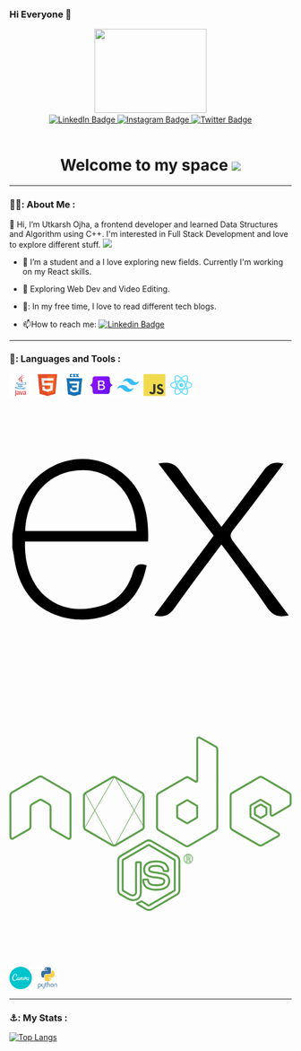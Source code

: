 ### Hi Everyone 👋

<div id="header" align="center">
  <img src="https://i.pinimg.com/originals/02/74/20/0274207612d515f49012c87803a9e631.gif" width="200" height="150"/>
</div>
<div id="badges" align="center">
  <a href="https://www.linkedin.com/in/utkarsh-ojha-b0404925b/">
    <img src="https://img.shields.io/badge/LinkedIn-blue?style=for-the-badge&logo=linkedin&logoColor=white" alt="LinkedIn Badge"/>
  </a>
  <a href="https://www.instagram.com/im_utkarshojha/">
    <img src="https://img.shields.io/badge/Instagram-red?style=for-the-badge&logo=instagram&logoColor=white" alt="Instagram Badge"/>
  </a>
  <a href="https://x.com/UtkarshOjha0827?t=5V8YrZ4VI5ewrGIKoF8YOQ&s=09">
    <img src="https://img.shields.io/badge/Twitter-blue?style=for-the-badge&logo=twitter&logoColor=white" alt="Twitter Badge"/>
   </a><br>
  <img src="https://komarev.com/ghpvc/?Vishwajeet Kumar=Vishwajeet-Kumar-Patel&style=flat-square&color=blue" alt=""/>
</div>

<h1 align="center">
  Welcome to my space
  <img src="[https://media.giphy.com/media/hvRJCLFzcasrR4ia7z/giphy.gif]" width="30px"/>
</h1>


<hr>

### 👨‍💻: About Me :
👋 Hi, I’m Utkarsh Ojha, a frontend developer and learned Data Structures and Algorithm using C++. I'm interested in Full Stack Development and love to explore different stuff.
<img src="https://media.giphy.com/media/WUlplcMpOCEmTGBtBW/giphy.gif" width="30">
<br>
- :telescope: I’m a student and a I love exploring new fields. Currently I'm working on my React skills.

- :seedling: Exploring Web Dev and Video Editing.

- 🏏: In my free time, I love to read different tech blogs.

- :mailbox:How to reach me: [![Linkedin Badge](https://img.shields.io/badge/-linkedIn-blue?style=flat&logo=linkedin&logoColor=white)](https://www.linkedin.com/in/utkarsh-ojha-b0404925b/)


---

### 🧰: Languages and Tools :

<div>
  <img src="https://github.com/devicons/devicon/blob/master/icons/java/java-original-wordmark.svg" title="Java" alt="Java" width="40" height="40"/>&nbsp;
  <img src="https://github.com/devicons/devicon/blob/master/icons/html5/html5-original.svg" title="HTML5" alt="HTML" width="40" height="40"/>&nbsp;
  <img src="https://github.com/devicons/devicon/blob/master/icons/css3/css3-plain-wordmark.svg"  title="CSS3" alt="CSS" width="40" height="40"/>&nbsp;
  <img src="https://github.com/devicons/devicon/blob/master/icons/bootstrap/bootstrap-original.svg" title="Bootstarp" alt="bootstrap" width="40" height="40"/>&nbsp;
  <img src="https://github.com/devicons/devicon/blob/master/icons/tailwindcss/tailwindcss-original.svg" title="Tailwind" alt="Tailwind" width="40" height="40"/>&nbsp;
  <img src="https://github.com/devicons/devicon/blob/master/icons/javascript/javascript-original.svg" title="JavaScript" alt="JavaScript" width="40" height="40">&nbsp;
  <img src="https://github.com/devicons/devicon/blob/master/icons/react/react-original.svg" title="react" alt="React" width="40" height="40"/>&nbsp;
  <svg xmlns="http://www.w3.org/2000/svg" viewBox="0 0 128 128"><path d="M126.67 98.44c-4.56 1.16-7.38.05-9.91-3.75-5.68-8.51-11.95-16.63-18-24.9-.78-1.07-1.59-2.12-2.6-3.45C89 76 81.85 85.2 75.14 94.77c-2.4 3.42-4.92 4.91-9.4 3.7l26.92-36.13L67.6 29.71c4.31-.84 7.29-.41 9.93 3.45 5.83 8.52 12.26 16.63 18.67 25.21 6.45-8.55 12.8-16.67 18.8-25.11 2.41-3.42 5-4.72 9.33-3.46-3.28 4.35-6.49 8.63-9.72 12.88-4.36 5.73-8.64 11.53-13.16 17.14-1.61 2-1.35 3.3.09 5.19C109.9 76 118.16 87.1 126.67 98.44zM1.33 61.74c.72-3.61 1.2-7.29 2.2-10.83 6-21.43 30.6-30.34 47.5-17.06C60.93 41.64 63.39 52.62 62.9 65H7.1c-.84 22.21 15.15 35.62 35.53 28.78 7.15-2.4 11.36-8 13.47-15 1.07-3.51 2.84-4.06 6.14-3.06-1.69 8.76-5.52 16.08-13.52 20.66-12 6.86-29.13 4.64-38.14-4.89C5.26 85.89 3 78.92 2 71.39c-.15-1.2-.46-2.38-.7-3.57q.03-3.04.03-6.08zm5.87-1.49h50.43c-.33-16.06-10.33-27.47-24-27.57-15-.12-25.78 11.02-26.43 27.57z"/></svg>
  <svg xmlns="http://www.w3.org/2000/svg" viewBox="0 0 128 128"><path fill="#5fa04e" d="M85.92 24.492a1.151 1.151 0 0 0-.568.147.447.447 0 0 0-.008.004c-.36.21-.587.591-.596 1.007a.447.447 0 0 0 0 .01v18.797c0 .013-.02.041-.047.068-.024.007-.05.013-.072 0l-3.033-1.754a.447.447 0 0 0 0-.001 1.927 1.927 0 0 0-1.914 0 .447.447 0 0 0-.002.001l-12.176 7.083-.002.001-.004.002a1.917 1.917 0 0 0-.97 1.653.447.447 0 0 0 0 .004v14.138c0 .682.373 1.319.97 1.66l.004.002.002.002 12.178 7.08a.447.447 0 0 0 .004.002 1.92 1.92 0 0 0 1.908 0 .447.447 0 0 0 .004-.002l12.177-7.08.002-.002c.6-.34.975-.977.975-1.662V30.404c0-.706-.376-1.352-.977-1.691l-7.27-4.074a.447.447 0 0 0-.017-.01 1.277 1.277 0 0 0-.566-.137h-.002zm-.008.893a.447.447 0 0 0 .002 0c.06 0 .12.017.172.043l7.252 4.064c.319.18.521.52.521.912v35.248c0 .355-.202.704-.521.885a.447.447 0 0 0-.006.002l-12.18 7.084a1.03 1.03 0 0 1-1.023 0l-12.182-7.084a.447.447 0 0 0-.006-.002 1.036 1.036 0 0 1-.521-.885V51.518c.003-.367.201-.705.521-.885a.447.447 0 0 0 .006-.004l12.182-7.082a1.024 1.024 0 0 1 1.021 0v-.002l3.045 1.76a.447.447 0 0 0 .01.008.993.993 0 0 0 .941 0 .447.447 0 0 0 .036-.024c.284-.19.46-.504.46-.832V25.67a.303.303 0 0 1 .149-.254.259.259 0 0 1 .121-.031zm-71.875 16.75c-.34 0-.635.117-.88.258a.447.447 0 0 0 0 .002L.972 49.45A1.93 1.93 0 0 0 0 51.137l.03 18.968c0 .412.217.802.6 1.01a1.09 1.09 0 0 0 1.183 0l-.024.016 7.24-4.162.004-.002c.6-.34.969-.978.969-1.66V56.43c0-.356.201-.703.521-.883a.447.447 0 0 0 .006-.004l3.075-1.793a.447.447 0 0 0 .013-.008.93.93 0 0 1 .508-.135c.193 0 .359.049.457.12a.447.447 0 0 0 .037.023l3.074 1.793a.447.447 0 0 0 .006.002c.318.18.522.53.522.885v8.877c0 .683.37 1.318.966 1.658l7.172 4.156c.368.233.836.226 1.207 0 .368-.208.603-.595.6-1.02V51.138c0-.684-.373-1.32-.97-1.66l-.005-.002-12.15-7.08a.447.447 0 0 0-.014-.008 2.199 2.199 0 0 0-.828-.25.447.447 0 0 0-.043-.002h-.119zm99.961.209a1.91 1.91 0 0 0-.95.254.447.447 0 0 0-.003.002l-12.182 7.078h-.002l-.004.002a1.916 1.916 0 0 0-.964 1.66v14.14c0 .684.37 1.323.97 1.663l12.096 6.937a1.87 1.87 0 0 0 1.885-.002h.002l7.316-4.098c.375-.206.606-.602.604-1.029a1.167 1.167 0 0 0-.602-1.025l-12.234-7.08h.004a.307.307 0 0 1-.155-.26v-4.418a.447.447 0 0 0 0-.002.447.447 0 0 0 0-.002.447.447 0 0 0 0-.002.266.266 0 0 1 .14-.238.447.447 0 0 0 .01-.004l3.825-2.197a.447.447 0 0 0 .016-.01.25.25 0 0 1 .27 0 .447.447 0 0 0 .015.01l3.818 2.197a.313.313 0 0 1 .154.26v3.459c0 .415.219.806.606 1.013.37.223.834.232 1.199 0l7.227-4.242a1.9 1.9 0 0 0 .94-1.666v-3.433a1.94 1.94 0 0 0-.935-1.655.447.447 0 0 0-.005-.004L114.96 42.6a.447.447 0 0 0-.004 0 1.938 1.938 0 0 0-.953-.256.447.447 0 0 0-.002 0h-.004zm-66.615.049v.002h-.002a1.743 1.743 0 0 0-.291.015 1.41 1.41 0 0 0-.565.207l-.007.006a1.797 1.797 0 0 0-.16.041L34.304 49.65a.447.447 0 0 0-.075.094l-.117.069.016.029a1.558 1.558 0 0 0-.533.607c-.019.033-.029.068-.045.102-.012.027-.024.054-.033.082a1.744 1.744 0 0 0-.155.715V65.42c0 .254.073.487.172.709.043.112.095.22.16.32l-.035.059.055.066a1.672 1.672 0 0 0 .002.002.447.447 0 0 0 .004.047c.154.194.333.341.517.453a.447.447 0 0 0 .01.004l12.156 7.025c.24.14.506.201.776.225.1.015.203.024.304.016l.008.015.088-.013.008-.002a.447.447 0 0 0 .031.015 2.36 2.36 0 0 0 .676-.213.447.447 0 0 0 .023-.013l12.125-7.057a.447.447 0 0 0 .002 0c.25-.146.448-.35.61-.578.123-.166.218-.351.279-.545.001-.004.005-.007.006-.012.005-.017.02-.03.025-.047a.447.447 0 0 0-.023-.318c.005-.053.013-.101.013-.158V51.34c0-.07-.032-.128-.044-.194a1.65 1.65 0 0 0-.362-.982l-.002-.002.01-.017-.049-.065-.004-.004a.447.447 0 0 0-.011-.02 1.35 1.35 0 0 0-.034-.027 1.033 1.033 0 0 0-.267-.218 1.35 1.35 0 0 0-.178-.145l-6.047-3.498-6.049-3.516a.447.447 0 0 0-.005-.004 1.926 1.926 0 0 0-.583-.21l-.005-.006-.016-.002a.447.447 0 0 0-.004-.004 2.26 2.26 0 0 0-.035-.004 2.26 2.26 0 0 0-.002 0c-.027-.004-.055-.004-.082-.008a1.285 1.285 0 0 0-.033-.004 2.26 2.26 0 0 0-.17-.017zm-33.346.632h.082c.17.017.335.068.485.149l12.14 7.074a.447.447 0 0 0 .004.004c.32.181.525.529.525.885v18.968a.447.447 0 0 0 0 .004.272.272 0 0 1-.142.243.447.447 0 0 0-.026.013.25.25 0 0 1-.27 0 .447.447 0 0 0-.013-.008l-7.185-4.164a.447.447 0 0 0-.004-.002 1.033 1.033 0 0 1-.52-.884V56.43c0-.683-.372-1.32-.97-1.66l-.002-.002-3.07-1.79.036.024c-.305-.219-.658-.285-.982-.285a1.83 1.83 0 0 0-.984.27l-3.055 1.779-.004.002-.004.002c-.598.34-.969.977-.969 1.66v8.877c0 .357-.2.702-.517.882a.447.447 0 0 0-.004.002l-7.244 4.164a.447.447 0 0 0-.024.016.204.204 0 0 1-.226 0 .447.447 0 0 0-.045-.027c-.056-.03-.127-.14-.127-.239l-.03-18.968a.447.447 0 0 0 0-.002.447.447 0 0 0 0-.002 1.034 1.034 0 0 1 .524-.906.447.447 0 0 0 .002-.002l12.184-7.059v.002a.957.957 0 0 1 .435-.143zm99.965.21a.447.447 0 0 0 .002 0c.179 0 .354.048.51.138l12.09 7.049c.296.18.503.534.503.889v3.439a.447.447 0 0 0 0 .006c.005.363-.184.7-.498.883a.447.447 0 0 0-.002 0l-7.24 4.25a.447.447 0 0 0-.012.007.252.252 0 0 1-.271 0 .447.447 0 0 0-.04-.023c-.054-.027-.124-.136-.124-.234v-3.471a.447.447 0 0 0 0-.002.447.447 0 0 0 0-.002.447.447 0 0 0 0-.002.447.447 0 0 0 0-.002.447.447 0 0 0 0-.002.447.447 0 0 0 0-.002 1.2 1.2 0 0 0-.598-1.01.447.447 0 0 0-.002-.001l-3.804-2.19a1.15 1.15 0 0 0-1.223 0l-3.81 2.19.01-.004a1.164 1.164 0 0 0-.604 1.033v4.418a.447.447 0 0 0 0 .008 1.2 1.2 0 0 0 .591 1.015.447.447 0 0 0 .004 0l12.243 7.086a.447.447 0 0 0 .007.006.27.27 0 0 1 .143.24.447.447 0 0 0 0 .01.27.27 0 0 1-.143.24.447.447 0 0 0-.004.002l-7.33 4.104a.447.447 0 0 0-.007.004.968.968 0 0 1-.985 0 .447.447 0 0 0-.004-.002l-12.097-6.94a.447.447 0 0 0-.004-.002 1.026 1.026 0 0 1-.518-.88V51.34c0-.36.2-.705.518-.885a.447.447 0 0 0 .006-.004l12.185-7.08c.163-.093.335-.137.508-.137zm-66.57.058c.037.004.073.007.113.014a.447.447 0 0 0 .012.01.99.99 0 0 1 .316.113l.22.129 8.35 14.373-8.297 15.27-.253.148c-.11.056-.267.1-.397.125a.447.447 0 0 0-.021-.01.956.956 0 0 1-.215-.045l-8.387-15.39 8.559-14.737zm-.317.053-8.38 14.427-3.987-7.308a.997.997 0 0 1 .006-.01l.01-.006a.447.447 0 0 0 .076-.074l11.982-6.95a.447.447 0 0 0 .016-.009.901.901 0 0 1 .277-.07zm1.412.463 5.391 3.13a.447.447 0 0 0 .002 0l6.076 3.514a.447.447 0 0 0 .027.018c.063.03.117.074.159.129l-.01-.116a.447.447 0 0 0 .02.162c.046.054.075.12.11.182l-3.72 6.848-8.055-13.867zm-13.922 6.908 3.983 7.306-4.318 7.438a1.062 1.062 0 0 1-.014-.04v-14.08a.447.447 0 0 0 0-.001.447.447 0 0 0 0-.002.447.447 0 0 0 0-.002.447.447 0 0 0 0-.002.447.447 0 0 0 0-.002.997.997 0 0 1 .35-.615zm25.817.412c.016.07.04.14.04.213v13.013l-3.733-6.427 3.693-6.8zm20.219 1.773a.87.87 0 0 0-.389.09.447.447 0 0 0-.025.016l-4.145 2.416c-.268.138-.418.446-.418.715v4.857c0 .27.092.556.422.72l4.14 2.417a.447.447 0 0 0 .03.013.878.878 0 0 0 .765 0 .447.447 0 0 0 .03-.013l4.14-2.416c.278-.14.422-.454.422-.72V56.14c0-.268-.099-.555-.422-.717l-4.138-2.416a.447.447 0 0 0-.024-.012.855.855 0 0 0-.388-.094zm0 .899 4.08 2.38v4.778l-4.08 2.38-4.084-2.38v-4.78l4.084-2.378zm33.316 1.068a.703.703 0 0 0-.39.12l-2.305 1.343a.447.447 0 0 0-.01.008.744.744 0 0 0-.354.642v2.715c0 .258.153.51.34.633a.447.447 0 0 0 .024.014l2.308 1.345a.709.709 0 0 0 .78 0l2.306-1.345a.447.447 0 0 0 .012-.008.755.755 0 0 0 .352-.64v-2.717a.748.748 0 0 0-.358-.637.447.447 0 0 0-.008-.006l-2.304-1.35a.703.703 0 0 0-.375-.109.447.447 0 0 0-.018-.008zm.004.926 2.168 1.267v2.555l-2.168 1.266-2.168-1.266V57.06l2.168-1.264zM56.59 58.182l3.873 6.666v.574c0 .055-.007.115-.018.182a.447.447 0 0 0 .018.097c-.094.242-.255.48-.47.608l-11.434 6.654 8.03-14.781zm-17.863.097 8.214 15.075a.956.956 0 0 1-.087-.02.447.447 0 0 0-.004 0l-12.157-7.023.01.003c-.067-.04-.124-.1-.182-.156a.447.447 0 0 0-.06-.125 1.062 1.062 0 0 1-.088-.26l4.354-7.494zM63.22 71.14c-.494 0-.987.116-1.42.359a.447.447 0 0 0-.006.006l-11.469 6.682a2.888 2.888 0 0 0-1.428 2.494v13.33c0 1.026.542 1.982 1.428 2.498a.447.447 0 0 0 .002.002l3.018 1.732a.447.447 0 0 0 .025.016c1.503.74 2.18.765 2.84.765 1.17 0 2.158-.372 2.83-1.091.674-.72 1.01-1.747 1.01-2.971V81.81a.447.447 0 0 0 0-.002.447.447 0 0 0 0-.002.447.447 0 0 0 0-.002.806.806 0 0 0-.781-.791.447.447 0 0 0-.01 0h-1.465a.447.447 0 0 0-.008 0 .805.805 0 0 0-.785.79.447.447 0 0 0 0 .007v13.156c0 .35-.188.703-.52.892-.33.188-.837.25-1.586-.132h-.001l-3.065-1.782V80.69l11.365-6.591L74.56 80.69v13.252l-11.366 6.621-2.855-1.72h-.002c-.18-.12-.487-.225-.781-.03l.023-.015c-.8.46-.868.49-1.639.748-.05.016-.124.04-.214.09a.566.566 0 0 0-.297.357c-.062.218.042.446.15.565.105.115.227.196.387.285l.006.004.006.004 3.81 2.279a.447.447 0 0 0 .018.01c.43.232.908.367 1.418.367.51 0 .988-.127 1.377-.29a.447.447 0 0 0 .052-.028l11.469-6.68a.447.447 0 0 0 .002 0 2.896 2.896 0 0 0 1.426-2.502V80.68c0-1.025-.543-1.98-1.428-2.494l-11.469-6.68a.447.447 0 0 0-.01-.008 2.921 2.921 0 0 0-1.42-.36h-.003zm.004.892a.447.447 0 0 0 .004 0c.345-.002.684.084.986.25l11.459 6.676c.607.353.984 1.013.984 1.723v13.33a.447.447 0 0 0 0 .002 1.996 1.996 0 0 1-.986 1.724l-11.426 6.657a2.797 2.797 0 0 1-1.021.222c-.351 0-.676-.092-.993-.263h-.002l-3.59-2.15a7.32 7.32 0 0 0 1.27-.575l2.88 1.734a.447.447 0 0 0 .032.018c.25.125.516.16.795-.027l11.42-6.653c.28-.14.416-.454.416-.719V80.65c0-.265-.146-.577-.416-.716l-11.443-6.635a.447.447 0 0 0-.026-.016c-.25-.125-.516-.158-.795.028l-11.441 6.634.023-.011c-.325.166-.416.452-.416.716v13.332c0 .264.084.551.418.72l3.11 1.808a.447.447 0 0 0 .02.011c.944.483 1.816.47 2.439.116s.967-1.01.967-1.672V81.906h1.265v13.057c0 1.06-.283 1.84-.767 2.357-.484.517-1.193.81-2.178.81-.66 0-1.021.024-2.443-.677h-.004l-2.99-1.719h-.003a2.002 2.002 0 0 1-.984-1.724V80.68c0-.71.374-1.365.986-1.723l11.463-6.678c.285-.16.635-.248.987-.248zm17.904 5.557a2.312 2.312 0 0 0 0 4.621 2.312 2.312 0 0 0 0-4.621zm0 .197a2.114 2.114 0 1 1 0 4.229 2.114 2.114 0 0 1 0-4.229zm.002.15a1.96 1.96 0 0 0-1.95 1.964 1.96 1.96 0 0 0 1.95 1.963c1.078 0 1.95-.879 1.95-1.963a1.958 1.958 0 0 0-1.95-1.964zm0 .198c.968 0 1.752.79 1.752 1.767 0 .977-.784 1.764-1.752 1.764a1.756 1.756 0 0 1-1.75-1.764c0-.978.782-1.767 1.75-1.767zm-.836.422a.1.1 0 0 0-.1.1V81.2a.1.1 0 0 0 .1.1h.49a.1.1 0 0 0 .1-.1v-.91h.334c.075 0 .105.013.119.025.014.01.029.036.04.096v.002l.003.03.01.08.029.24c.022.177.043.377.043.41a.1.1 0 0 0 .098.1h.515a.1.1 0 0 0 .09-.145 1.413 1.413 0 0 1-.059-.27c-.017-.12-.031-.255-.046-.359-.014-.16-.024-.308-.092-.436-.036-.067-.14-.084-.215-.124.06-.028.112-.034.17-.088.114-.105.195-.277.195-.528 0-.362-.175-.579-.383-.674-.207-.096-.437-.091-.58-.091l-.861-.002zm.1.199.761.002c.143 0 .345.001.498.072.153.07.268.19.268.494 0 .21-.06.312-.135.381a.693.693 0 0 1-.258.133.1.1 0 0 0 .024.191c.15.012.201.054.24.13.04.073.057.199.07.357a.1.1 0 0 0 0 .006c.014.098.03.237.047.367.01.073.03.124.045.185h-.305a7.212 7.212 0 0 0-.033-.336l-.03-.238a12.337 12.337 0 0 1-.009-.08c0-.01-.003-.02-.004-.025a.1.1 0 0 0-.002-.022.347.347 0 0 0-.107-.209c-.065-.054-.15-.07-.246-.07h-.434a.1.1 0 0 0-.1.097v.91h-.292l.002-2.345zm.332.207a.1.1 0 0 0-.098.1v.693a.1.1 0 0 0 .098.1h.402a.466.466 0 0 0 .385-.17.459.459 0 0 0 .088-.278c0-.195-.076-.327-.182-.388s-.22-.057-.291-.057h-.402zm.1.197h.302c.073 0 .147.006.191.031.045.027.084.066.084.217a.282.282 0 0 1-.049.158c-.036.05-.091.09-.226.09h-.303v-.496zM66.358 80.61c-1.7 0-3.1.355-4.103 1.07-1.003.715-1.576 1.812-1.576 3.108 0 1.374.597 2.379 1.586 2.97.99.594 2.315.838 3.904 1 1.862.186 2.846.431 3.277.651.215.111.285.196.32.266.037.069.051.156.051.316 0 .531-.139.783-.582 1.02-.443.237-1.249.385-2.422.385-1.486 0-2.33-.2-2.779-.495-.446-.295-.607-.695-.715-1.41l.004.067c0-.416-.392-.735-.76-.735H61.07a.447.447 0 0 0-.004 0 .8.8 0 0 0-.787.793c0 1.062.29 2.28 1.287 3.205.997.926 2.64 1.52 5.223 1.52 1.87 0 3.388-.365 4.47-1.12 1.085-.753 1.694-1.923 1.694-3.318 0-1.343-.513-2.339-1.484-2.945-.971-.605-2.322-.877-4.106-1.111-1.774-.23-2.753-.425-3.19-.61-.218-.092-.279-.16-.308-.209-.029-.047-.05-.124-.05-.3 0-.28.03-.493.316-.715.286-.222.928-.457 2.197-.457 1.146 0 1.882.14 2.324.398.442.26.674.634.832 1.361a.447.447 0 0 0 .002.008c.08.342.382.59.733.604a.447.447 0 0 0 .017 0h1.524c.28 0 .436-.133.547-.242a.447.447 0 0 0 .05-.063.92.92 0 0 0 .166-.51.447.447 0 0 0 0-.045c-.122-1.478-.7-2.647-1.753-3.392-1.054-.744-2.52-1.065-4.41-1.065zm0 .893c1.788 0 3.066.315 3.895.9.8.567 1.225 1.404 1.35 2.631h-1.282c-.196-.814-.567-1.467-1.218-1.85-.68-.397-1.565-.52-2.776-.52-1.373 0-2.212.23-2.744.642-.533.413-.66 1.007-.66 1.422 0 .243.026.512.178.763.152.252.404.434.724.569.64.27 1.63.44 3.422.671 1.748.23 3 .52 3.746.987.746.465 1.067 1.042 1.067 2.185 0 1.15-.439 1.978-1.309 2.584-.871.605-2.213.963-3.963.963-2.447 0-3.835-.563-4.613-1.285-.75-.696-.973-1.576-.99-2.45h1.277c.13.779.406 1.486 1.08 1.93.703.465 1.711.643 3.271.643 1.241 0 2.164-.125 2.842-.488.68-.363 1.055-1.04 1.055-1.809 0-.217-.02-.477-.154-.734-.135-.257-.376-.476-.703-.643-.654-.336-1.694-.554-3.596-.744-1.543-.157-2.762-.417-3.533-.879-.772-.462-1.153-1.06-1.153-2.203 0-1.047.407-1.815 1.201-2.38.794-.566 2.01-.905 3.586-.905z"/></svg>
  <img src="https://github.com/devicons/devicon/blob/master/icons/canva/canva-original.svg" title='canvas' alt='canvas' width='40' height='40'/>&nbsp;
  <img src="https://github.com/devicons/devicon/blob/master/icons/python/python-original-wordmark.svg" alt='python' width='40' height='40'/>&nbsp;
</div>

---

### ⚓: My Stats :

[![Top Langs](https://github-readme-stats.vercel.app/api/top-langs/?username=Utkarsh-ojha08&layout=compact&theme=vision-friendly-dark)](https://github.com/anuraghazra/github-readme-stats)

###
<!--- 👋 Hi, I’m@Utkarsh Ojha
- 👀 I’m interested in learning new stuff and exploring arious field
-  I’m currently working on front-end devolpent.
-  I’m looking to collaborate on projects related to Java and Front End Development.
-  How to reach me ...
   twitter handle : @UtkarshOjha0827
   linkedin :  utkarsh-ojha-b0404925b
--->
<!---
Utkarsh-ojha08 is a ✨ special ✨ repository because its `README.md` (this file) appears on your GitHub profile.
You can click the Preview link to take a look at your changes.
--->

<!--
**Utkarsh-ojha08** is a ✨ _special_ ✨ repository because its `README.md` (this file) appears on your GitHub profile.

Here are some ideas to get you started:

- 🔭 I’m currently working on ...
- 🌱 I’m currently learning ...
- 👯 I’m looking to collaborate on ...
- 🤔 I’m looking for help with ...
- 💬 Ask me about ...
- 📫 How to reach me: ...
- 😄 Pronouns: ...
- ⚡ Fun fact: ...
  <img src="https://img.shields.io/static/v1?message=LinkedIn&logo=linkedin&label=&color=0077B5&logoColor=white&labelColor=&style=for-the-badge" height="35" alt="linkedin logo"  />
  <img src="https://img.shields.io/static/v1?message=Twitter&logo=twitter&label=&color=1DA1F2&logoColor=white&labelColor=&style=for-the-badge" height="35" alt="twitter logo"  />
</div>

###
